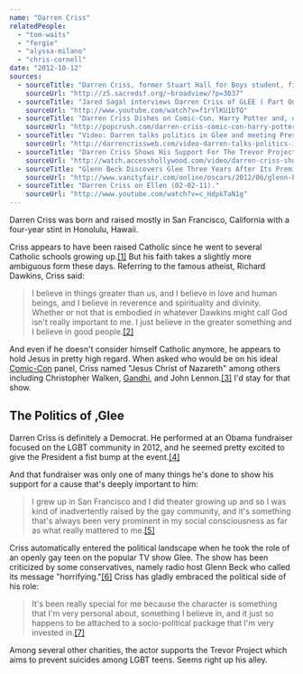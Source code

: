 ```yaml
---
name: "Darren Criss"
relatedPeople:
  - "tom-waits"
  - "fergie"
  - "alyssa-milano"
  - "chris-cornell"
date: "2012-10-12"
sources:
  - sourceTitle: "Darren Criss, former Stuart Hall for Boys student, finds role on 'Glee.'"
    sourceUrl: "http://z5.sacredsf.org/~broadview/?p=3037"
  - sourceTitle: "Jared Sagal interviews Darren Criss of GLEE ( Part One )."
    sourceUrl: "http://www.youtube.com/watch?v=f1rYlKU1bTQ"
  - sourceTitle: "Darren Criss Dishes on Comic-Con, Harry Potter and, of Course, 'Glee.'"
    sourceUrl: "http://popcrush.com/darren-criss-comic-con-harry-potter-glee/"
  - sourceTitle: "Video: Darren talks politics in Glee and meeting President Obama on Strombo Tonight."
    sourceUrl: "http://darrencrissweb.com/video-darren-talks-politics-in-glee-and-meeting-president-obama-on-george-stroumboulopoulos-tonight/"
  - sourceTitle: "Darren Criss Shows His Support For The Trevor Project & Talks 'Glee.'"
    sourceUrl: "http://watch.accesshollywood.com/video/darren-criss-shows-his-support-for-the-trevor-project-talks-glee/1314858455001"
  - sourceTitle: "Glenn Beck Discovers Glee Three Years After Its Premiere, Plans Conservative Rival Series."
    sourceUrl: "http://www.vanityfair.com/online/oscars/2012/06/glenn-beck-glee-rival-series-casting"
  - sourceTitle: "Darren Criss on Ellen (02-02-11)."
    sourceUrl: "http://www.youtube.com/watch?v=c_HdpkTaN1g"
---
```


Darren Criss was born and raised mostly in San Francisco, California with a four-year stint in Honolulu, Hawaii.

Criss appears to have been raised Catholic since he went to several Catholic schools growing up.<a class="source-citation" href="#http://z5.sacredsf.org/~broadview/?p=3037" title="Darren Criss, former Stuart Hall for Boys student, finds role on &apos;Glee.&apos;">[1]</a> But his faith takes a slightly more ambiguous form these days. Referring to the famous atheist, Richard Dawkins, Criss said:

>I believe in things greater than us, and I believe in love and human beings, and I believe in reverence and spirituality and divinity. Whether or not that is embodied in whatever Dawkins might call God isn't really important to me. I just believe in the greater something and I believe in good people.<a class="source-citation" href="#http://www.youtube.com/watch?v=f1rYlKU1bTQ" title="Jared Sagal interviews Darren Criss of GLEE ( Part One ).">[2]</a>

And even if he doesn't consider himself Catholic anymore, he appears to hold Jesus in pretty high regard. When asked who would be on his ideal [Comic-Con](http://en.wikipedia.org/wiki/San_Diego_Comic-Con_International) panel, Criss named "Jesus Christ of Nazareth" among others including Christopher Walken, [Gandhi](http://hollowverse.com/mohandas-karamchand-gandhi/), and John Lennon.<a class="source-citation" href="#http://popcrush.com/darren-criss-comic-con-harry-potter-glee/" title="Darren Criss Dishes on Comic-Con, Harry Potter and, of Course, &apos;Glee.&apos;">[3]</a> I'd stay for that show.


## The Politics of ,Glee

Darren Criss is definitely a Democrat. He performed at an Obama fundraiser focused on the LGBT community in 2012, and he seemed pretty excited to give the President a fist bump at the event.<a class="source-citation" href="#http://darrencrissweb.com/video-darren-talks-politics-in-glee-and-meeting-president-obama-on-george-stroumboulopoulos-tonight/" title="Video: Darren talks politics in Glee and meeting President Obama on Strombo Tonight.">[4]</a>

And that fundraiser was only one of many things he's done to show his support for a cause that's deeply important to him:

>I grew up in San Francisco and I did theater growing up and so I was kind of inadvertently raised by the gay community, and it's something that's always been very prominent in my social consciousness as far as what really mattered to me.<a class="source-citation" href="#http://watch.accesshollywood.com/video/darren-criss-shows-his-support-for-the-trevor-project-talks-glee/1314858455001" title="Darren Criss Shows His Support For The Trevor Project &amp; Talks &apos;Glee.&apos;">[5]</a>

Criss automatically entered the political landscape when he took the role of an openly gay teen on the popular TV show Glee. The show has been criticized by some conservatives, namely radio host Glenn Beck who called its message "horrifying."<a class="source-citation" href="#http://www.vanityfair.com/online/oscars/2012/06/glenn-beck-glee-rival-series-casting" title="Glenn Beck Discovers Glee Three Years After Its Premiere, Plans Conservative Rival Series.">[6]</a> Criss has gladly embraced the political side of his role:

>It's been really special for me because the character is something that I'm very personal about, something I believe in, and it just so happens to be attached to a socio-political package that I'm very invested in.<a class="source-citation" href="#http://www.youtube.com/watch?v=c_HdpkTaN1g" title="Darren Criss on Ellen (02-02-11).">[7]</a>

Among several other charities, the actor supports the Trevor Project which aims to prevent suicides among LGBT teens. Seems right up his alley.